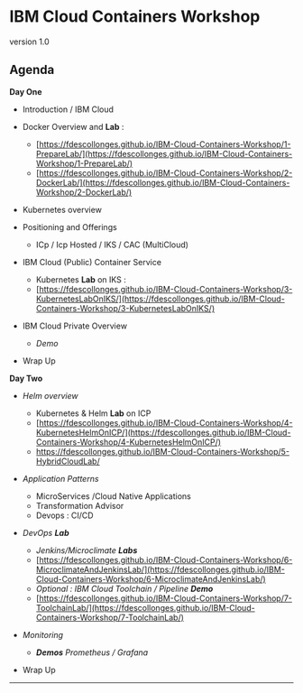 # IBM Cloud Containers Workshop

version 1.0

## Agenda
**Day One**
+ Introduction / IBM Cloud

+ Docker Overview and **Lab** :
  + [https://fdescollonges.github.io/IBM-Cloud-Containers-Workshop/1-PrepareLab/](https://fdescollonges.github.io/IBM-Cloud-Containers-Workshop/1-PrepareLab/)
  + [https://fdescollonges.github.io/IBM-Cloud-Containers-Workshop/2-DockerLab/](https://fdescollonges.github.io/IBM-Cloud-Containers-Workshop/2-DockerLab/)

+ Kubernetes overview

+ Positioning and Offerings
    + ICp / Icp Hosted / IKS / CAC (MultiCloud)

+ IBM Cloud (Public) Container Service
  + Kubernetes **Lab** on IKS :
  + [https://fdescollonges.github.io/IBM-Cloud-Containers-Workshop/3-KubernetesLabOnIKS/](https://fdescollonges.github.io/IBM-Cloud-Containers-Workshop/3-KubernetesLabOnIKS/)
+ IBM Cloud Private Overview
  +   _Demo_
+ Wrap Up

**Day Two**
+ _Helm overview_
  + Kubernetes & Helm **Lab** on ICP
  + [https://fdescollonges.github.io/IBM-Cloud-Containers-Workshop/4-KubernetesHelmOnICP/](https://fdescollonges.github.io/IBM-Cloud-Containers-Workshop/4-KubernetesHelmOnICP/)
  + <https://fdescollonges.github.io/IBM-Cloud-Containers-Workshop/5-HybridCloudLab/>
+ _Application Patterns_
  + MicroServices /Cloud Native Applications
  + Transformation Advisor
  + Devops : CI/CD
+ _DevOps **Lab**_
  + _Jenkins/Microclimate **Labs**_
  + [https://fdescollonges.github.io/IBM-Cloud-Containers-Workshop/6-MicroclimateAndJenkinsLab/](https://fdescollonges.github.io/IBM-Cloud-Containers-Workshop/6-MicroclimateAndJenkinsLab/)
  + _Optional : IBM Cloud Toolchain / Pipeline **Demo**_
  + [https://fdescollonges.github.io/IBM-Cloud-Containers-Workshop/7-ToolchainLab/](https://fdescollonges.github.io/IBM-Cloud-Containers-Workshop/7-ToolchainLab/)
+ _Monitoring_

  + _**Demos** Prometheus / Grafana_
+ Wrap Up

---

